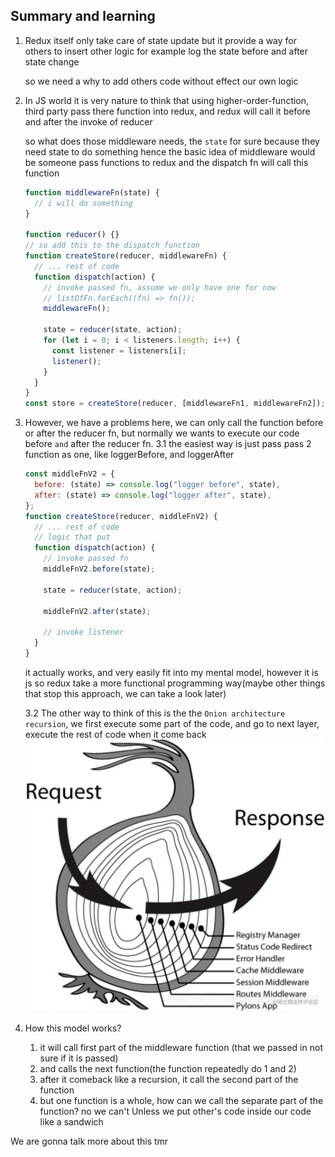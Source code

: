 ## Summary and learning

1. Redux itself only take care of state update but it provide a way
   for others to insert other logic for example log the state before and after state change

   so we need a why to add others code without effect our own logic

2. In JS world it is very nature to think that using higher-order-function, third party pass
   there function into redux, and redux will call it before and after the invoke of reducer

   so what does those middleware needs, the `state` for sure because they need state to do something
   hence the basic idea of middleware would be someone pass functions to redux
   and the dispatch fn will call this function

   ```js
   function middlewareFn(state) {
     // i will do something
   }

   function reducer() {}
   // so add this to the dispatch function
   function createStore(reducer, middlewareFn) {
     // ... rest of code
     function dispatch(action) {
       // invoke passed fn, assume we only have one for now
       // listOfFn.forEach((fn) => fn());
       middlewareFn();

       state = reducer(state, action);
       for (let i = 0; i < listeners.length; i++) {
         const listener = listeners[i];
         listener();
       }
     }
   }
   const store = createStore(reducer, [middlewareFn1, middlewareFn2]);
   ```

3. However, we have a problems here, we can only call the function before or after the reducer fn,
   but normally we wants to execute our code before `and` after the reducer fn.
   3.1 the easiest way is just pass pass 2 function as one, like loggerBefore, and loggerAfter

   ```js
   const middleFnV2 = {
     before: (state) => console.log("logger before", state),
     after: (state) => console.log("logger after", state),
   };
   function createStore(reducer, middleFnV2) {
     // ... rest of code
     // logic that put
     function dispatch(action) {
       // invoke passed fn
       middleFnV2.before(state);

       state = reducer(state, action);

       middleFnV2.after(state);

       // invoke listener
     }
   }
   ```

   it actually works, and very easily fit into my mental model, however it is js so redux take a more functional programming way(maybe other things that stop this approach, we can take a look later)

   3.2 The other way to think of this is the the `Onion architecture` `recursion`, we first execute some part of the code, and go to next layer, execute the rest of code when it come back
   ![Alt text](image.png)

4. How this model works?
   1. it will call first part of the middleware function (that we passed in not sure if it is passed)
   2. and calls the next function(the function repeatedly do 1 and 2)
   3. after it comeback like a recursion, it call the second part of the function
   4. but one function is a whole, how can we call the separate part of the function? no we can't
      Unless we put other's code inside our code like a sandwich

We are gonna talk more about this tmr
